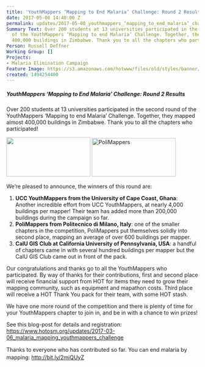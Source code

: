 ```yaml
---
title: 'YouthMappers ‘Mapping to End Malaria’ Challenge: Round 2 Results'
date: 2017-05-08 14:40:00 Z
permalink: updates/2017-05-08_youthmappers_‘mapping_to_end_malaria’_challenge_round_2_results
Summary Text: Over 200 students at 13 universities participated in the second round
  of the YouthMappers ‘Mapping to end Malaria’ Challenge. Together, they mapped almost
  400,000 buildings in Zimbabwe. Thank you to all the chapters who participated!
Person: Russell Deffner
Working Group: []
Projects:
- Malaria Elimination Campaign
Feature Image: https://s3.amazonaws.com/hotwww/files/old/styles/banner/public/UCC+YM.jpg
created: 1494254400
---
```


<h5 id="docs-internal-guid-7af7a3e3-e86f-4d5e-f0df-7940657528eb" dir="ltr">YouthMappers ‘Mapping to End Malaria’ Challenge: Round 2 Results</h5><p>Over 200 students at 13 universities participated in the second round of the YouthMappers ‘Mapping to end Malaria’ Challenge. Together, they mapped almost 400,000 buildings in Zimbabwe. Thank you to all the chapters who participated!</p><p><img class="image-medium" src="https://s3.amazonaws.com/hotwww/files/old/styles/medium/public/UCC%20YM.jpg?itok=nB9XQAHI" alt="" height="103" width="220"> <img class="image-medium" title="PoliMappers" src="https://s3.amazonaws.com/hotwww/files/old/styles/medium/public/polimappers.jpg?itok=4vYt5aAb" alt="PoliMappers" height="101" width="220"></p><p dir="ltr">We’re pleased to announce, the winners of this round are:</p><ol><li><strong>UCC YouthMappers from the University of Cape Coast, Ghana</strong>: Another incredible effort from UCC YouthMappers, at nearly 4,000 buildings per mapper! Their team has added more than 200,000 buildings during the campaign so far.</li><li><strong>PoliMappers from Politecnico di Milano, Italy</strong>: one of the smaller chapters in the competition, PoliMappers put themselves solidly into second place, mapping an average of over 600 buildings per mapper.</li><li><strong>CalU GIS Club at California University of Pennsylvania, USA</strong>: a handful of chapters came in with several hundred buildings per mapper but the CalU GIS Club came out in front of the pack.</li></ol><p dir="ltr">Our congratulations and thanks go to all the YouthMappers who participated. By way of thanks for their contributions, first and second place will receive financial support from HOT for items they need to grow their mapping community, such as equipment and mapathon costs. Third place will receive a HOT Thank You pack for their team, with some HOT stash.</p><p dir="ltr">We have one more round of the competition and there is plenty of time for your YouthMappers chapter to join in, and be in with a chance to win prizes!</p><p dir="ltr">See this blog-post for details and registration: <a href="https://www.hotosm.org/updates/2017-03-06_malaria_mapping_youthmappers_challenge">https://www.hotosm.org/updates/2017-03-06_malaria_mapping_youthmappers_challenge</a></p><p style="line-height: 1.38; margin-top: 0pt; margin-bottom: 0pt;" dir="ltr">Thanks to everyone who has contributed so far. You can end malaria by mapping: <a href="http://bit.ly/2miQUyZ">http://bit.ly/2miQUyZ</a></p>

